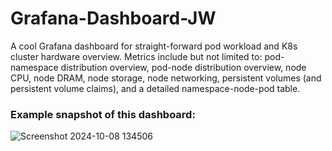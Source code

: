 # Grafana-Dashboard-JW 

A cool Grafana dashboard for straight-forward pod workload and K8s cluster hardware overview.
Metrics include but not limited to: pod-namespace distribution overview, pod-node distribution overview, node CPU, node DRAM, node storage, node networking, persistent volumes (and persistent volume claims), and a detailed namespace-node-pod table.

### Example snapshot of this dashboard:
![Screenshot 2024-10-08 134506](https://github.com/user-attachments/assets/2155a295-a700-45eb-b693-2d5f0adb8b33)
